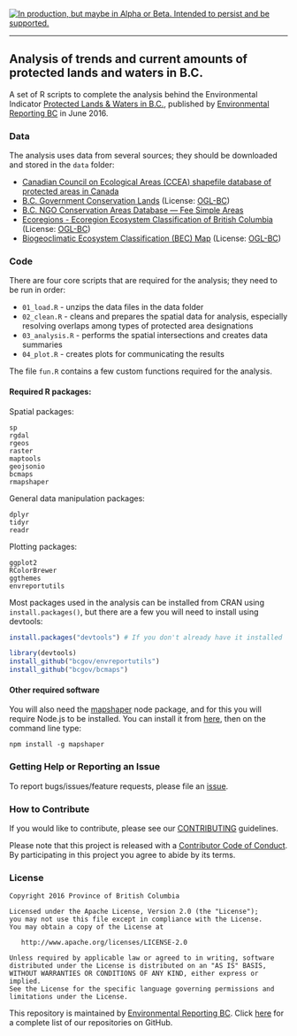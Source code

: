 <!-- README.md is generated from README.Rmd. Please edit that file -->
<a rel="Delivery" href="https://github.com/BCDevExchange/docs/blob/master/discussion/projectstates.md"><img alt="In production, but maybe in Alpha or Beta. Intended to persist and be supported." style="border-width:0" src="https://assets.bcdevexchange.org/images/badges/delivery.svg" title="In production, but maybe in Alpha or Beta. Intended to persist and be supported." /></a>

------------------------------------------------------------------------

Analysis of trends and current amounts of protected lands and waters in B.C.
----------------------------------------------------------------------------

A set of R scripts to complete the analysis behind the Environmental Indicator [Protected Lands & Waters in B.C.](http://www.env.gov.bc.ca/soe/indicators/land/protected-lands-and-waters.html), published by [Environmental Reporting BC](http://www2.gov.bc.ca/gov/content?id=FF80E0B985F245CEA62808414D78C41B) in June 2016.

### Data

The analysis uses data from several sources; they should be downloaded and stored in the `data` folder:

-   [Canadian Council on Ecological Areas (CCEA) shapefile database of protected areas in Canada](http://www.ccea.org/download-carts-data/)
-   [B.C. Government Conservation Lands](https://catalogue.data.gov.bc.ca/dataset/68327529-c0d5-4fcb-b84e-f8d98a7f8612) (License: [OGL-BC](http://www2.gov.bc.ca/gov/content?id=A519A56BC2BF44E4A008B33FCF527F61))
-   [B.C. NGO Conservation Areas Database — Fee Simple Areas](http://ltabc.ca/resources/2012-02-05-22-20-02)
-   [Ecoregions - Ecoregion Ecosystem Classification of British Columbia](https://catalogue.data.gov.bc.ca/dataset/d00389e0-66da-4895-bd56-39a0dd64aa78) (License: [OGL-BC](http://www2.gov.bc.ca/gov/content?id=A519A56BC2BF44E4A008B33FCF527F61))
-   [Biogeoclimatic Ecosystem Classification (BEC) Map](https://catalogue.data.gov.bc.ca/dataset/f358a53b-ffde-4830-a325-a5a03ff672c3) (License: [OGL-BC](http://www2.gov.bc.ca/gov/content?id=A519A56BC2BF44E4A008B33FCF527F61))

### Code

There are four core scripts that are required for the analysis; they need to be run in order:

-   `01_load.R` - unzips the data files in the data folder
-   `02_clean.R` - cleans and prepares the spatial data for analysis, especially resolving overlaps among types of protected area designations
-   `03_analysis.R` - performs the spatial intersections and creates data summaries
-   `04_plot.R` - creates plots for communicating the results

The file `fun.R` contains a few custom functions required for the analysis.

#### Required R packages:

Spatial packages:

    sp
    rgdal
    rgeos
    raster
    maptools
    geojsonio
    bcmaps
    rmapshaper

General data manipulation packages:

    dplyr
    tidyr
    readr

Plotting packages:

    ggplot2
    RColorBrewer
    ggthemes
    envreportutils

Most packages used in the analysis can be installed from CRAN using `install.packages()`, but there are a few you will need to install using devtools:

``` r
install.packages("devtools") # If you don't already have it installed

library(devtools)
install_github("bcgov/envreportutils")
install_github("bcgov/bcmaps")
```

#### Other required software

You will also need the [mapshaper](https://github.com/mbloch/mapshaper) node package, and for this you will require Node.js to be installed. You can install it from [here](https://nodejs.org/en/), then on the command line type:

    npm install -g mapshaper

### Getting Help or Reporting an Issue

To report bugs/issues/feature requests, please file an [issue](https://github.com/bcgov/bc_population_indicator/issues/).

### How to Contribute

If you would like to contribute, please see our [CONTRIBUTING](CONTRIBUTING.md) guidelines.

Please note that this project is released with a [Contributor Code of Conduct](CODE_OF_CONDUCT.md). By participating in this project you agree to abide by its terms.

### License

    Copyright 2016 Province of British Columbia

    Licensed under the Apache License, Version 2.0 (the "License");
    you may not use this file except in compliance with the License.
    You may obtain a copy of the License at 

       http://www.apache.org/licenses/LICENSE-2.0

    Unless required by applicable law or agreed to in writing, software
    distributed under the License is distributed on an "AS IS" BASIS,
    WITHOUT WARRANTIES OR CONDITIONS OF ANY KIND, either express or implied.
    See the License for the specific language governing permissions and
    limitations under the License.

This repository is maintained by [Environmental Reporting BC](http://www2.gov.bc.ca/gov/content?id=FF80E0B985F245CEA62808414D78C41B). Click [here](https://github.com/bcgov/EnvReportBC-RepoList) for a complete list of our repositories on GitHub.
